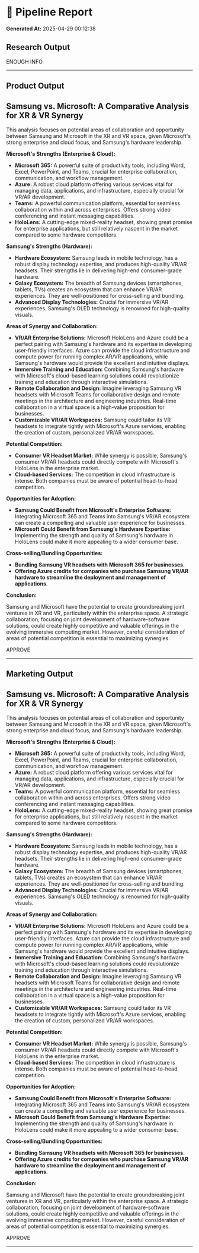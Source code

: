 # 📝 Pipeline Report

**Generated At:** 2025-04-29 00:12:38

## Research Output

ENOUGH INFO


---

## Product Output

## Samsung vs. Microsoft: A Comparative Analysis for XR & VR Synergy

This analysis focuses on potential areas of collaboration and opportunity between Samsung and Microsoft in the XR and VR space, given Microsoft's strong enterprise and cloud focus, and Samsung's hardware leadership.

**Microsoft's Strengths (Enterprise & Cloud):**

* **Microsoft 365:** A powerful suite of productivity tools, including Word, Excel, PowerPoint, and Teams, crucial for enterprise collaboration, communication, and workflow management.
* **Azure:** A robust cloud platform offering various services vital for managing data, applications, and infrastructure, especially crucial for VR/AR development.
* **Teams:** A powerful communication platform, essential for seamless collaboration within and across enterprises.  Offers strong video conferencing and instant messaging capabilities.
* **HoloLens:** A cutting-edge mixed-reality headset, showing great promise for enterprise applications, but still relatively nascent in the market compared to some hardware competitors.

**Samsung's Strengths (Hardware):**

* **Hardware Ecosystem:**  Samsung leads in mobile technology, has a robust display technology expertise, and produces high-quality VR/AR headsets. Their strengths lie in delivering high-end consumer-grade hardware.
* **Galaxy Ecosystem:**  The breadth of Samsung devices (smartphones, tablets, TVs) creates an ecosystem that can enhance VR/AR experiences.  They are well-positioned for cross-selling and bundling.
* **Advanced Display Technologies:**  Crucial for immersive VR/AR experiences. Samsung's OLED technology is renowned for high-quality visuals.


**Areas of Synergy and Collaboration:**

* **VR/AR Enterprise Solutions:** Microsoft HoloLens and Azure could be a perfect pairing with Samsung's hardware and its expertise in developing user-friendly interfaces. Azure can provide the cloud infrastructure and compute power for running complex AR/VR applications, while Samsung's hardware would provide the excellent and intuitive displays.
* **Immersive Training and Education:**  Combining Samsung's hardware with Microsoft's cloud-based learning solutions could revolutionize training and education through interactive simulations.
* **Remote Collaboration and Design:** Imagine leveraging Samsung VR headsets with Microsoft Teams for collaborative design and remote meetings in the architecture and engineering industries.  Real-time collaboration in a virtual space is a high-value proposition for businesses.
* **Customizable VR/AR Workspaces:** Samsung could tailor its VR headsets to integrate tightly with Microsoft's Azure services, enabling the creation of custom, personalized VR/AR workspaces.

**Potential Competition:**

* **Consumer VR Headset Market:** While synergy is possible, Samsung's consumer VR/AR headsets could directly compete with Microsoft's HoloLens in the enterprise market.
* **Cloud-based Services:** The competition in cloud infrastructure is intense.  Both companies must be aware of potential head-to-head competition.


**Opportunities for Adoption:**

* **Samsung Could Benefit from Microsoft's Enterprise Software:** Integrating Microsoft 365 and Teams into Samsung's VR/AR ecosystem can create a compelling and valuable user experience for businesses.
* **Microsoft Could Benefit from Samsung's Hardware Expertise:** Implementing the strength and quality of Samsung's hardware in HoloLens could make it more appealing to a wider consumer base.


**Cross-selling/Bundling Opportunities:**

* **Bundling Samsung VR headsets with Microsoft 365 for businesses.**
* **Offering Azure credits for companies who purchase Samsung VR/AR hardware to streamline the deployment and management of applications.**


**Conclusion:**

Samsung and Microsoft have the potential to create groundbreaking joint ventures in XR and VR, particularly within the enterprise space.  A strategic collaboration, focusing on joint development of hardware-software solutions, could create highly competitive and valuable offerings in the evolving immersive computing market.  However, careful consideration of areas of potential competition is essential to maximizing synergies.


APPROVE


---

## Marketing Output

## Samsung vs. Microsoft: A Comparative Analysis for XR & VR Synergy

This analysis focuses on potential areas of collaboration and opportunity between Samsung and Microsoft in the XR and VR space, given Microsoft's strong enterprise and cloud focus, and Samsung's hardware leadership.

**Microsoft's Strengths (Enterprise & Cloud):**

* **Microsoft 365:** A powerful suite of productivity tools, including Word, Excel, PowerPoint, and Teams, crucial for enterprise collaboration, communication, and workflow management.
* **Azure:** A robust cloud platform offering various services vital for managing data, applications, and infrastructure, especially crucial for VR/AR development.
* **Teams:** A powerful communication platform, essential for seamless collaboration within and across enterprises.  Offers strong video conferencing and instant messaging capabilities.
* **HoloLens:** A cutting-edge mixed-reality headset, showing great promise for enterprise applications, but still relatively nascent in the market compared to some hardware competitors.

**Samsung's Strengths (Hardware):**

* **Hardware Ecosystem:**  Samsung leads in mobile technology, has a robust display technology expertise, and produces high-quality VR/AR headsets. Their strengths lie in delivering high-end consumer-grade hardware.
* **Galaxy Ecosystem:**  The breadth of Samsung devices (smartphones, tablets, TVs) creates an ecosystem that can enhance VR/AR experiences.  They are well-positioned for cross-selling and bundling.
* **Advanced Display Technologies:**  Crucial for immersive VR/AR experiences. Samsung's OLED technology is renowned for high-quality visuals.


**Areas of Synergy and Collaboration:**

* **VR/AR Enterprise Solutions:** Microsoft HoloLens and Azure could be a perfect pairing with Samsung's hardware and its expertise in developing user-friendly interfaces. Azure can provide the cloud infrastructure and compute power for running complex AR/VR applications, while Samsung's hardware would provide the excellent and intuitive displays.
* **Immersive Training and Education:**  Combining Samsung's hardware with Microsoft's cloud-based learning solutions could revolutionize training and education through interactive simulations.
* **Remote Collaboration and Design:** Imagine leveraging Samsung VR headsets with Microsoft Teams for collaborative design and remote meetings in the architecture and engineering industries.  Real-time collaboration in a virtual space is a high-value proposition for businesses.
* **Customizable VR/AR Workspaces:** Samsung could tailor its VR headsets to integrate tightly with Microsoft's Azure services, enabling the creation of custom, personalized VR/AR workspaces.

**Potential Competition:**

* **Consumer VR Headset Market:** While synergy is possible, Samsung's consumer VR/AR headsets could directly compete with Microsoft's HoloLens in the enterprise market.
* **Cloud-based Services:** The competition in cloud infrastructure is intense.  Both companies must be aware of potential head-to-head competition.


**Opportunities for Adoption:**

* **Samsung Could Benefit from Microsoft's Enterprise Software:** Integrating Microsoft 365 and Teams into Samsung's VR/AR ecosystem can create a compelling and valuable user experience for businesses.
* **Microsoft Could Benefit from Samsung's Hardware Expertise:** Implementing the strength and quality of Samsung's hardware in HoloLens could make it more appealing to a wider consumer base.


**Cross-selling/Bundling Opportunities:**

* **Bundling Samsung VR headsets with Microsoft 365 for businesses.**
* **Offering Azure credits for companies who purchase Samsung VR/AR hardware to streamline the deployment and management of applications.**


**Conclusion:**

Samsung and Microsoft have the potential to create groundbreaking joint ventures in XR and VR, particularly within the enterprise space.  A strategic collaboration, focusing on joint development of hardware-software solutions, could create highly competitive and valuable offerings in the evolving immersive computing market.  However, careful consideration of areas of potential competition is essential to maximizing synergies.


APPROVE


---

